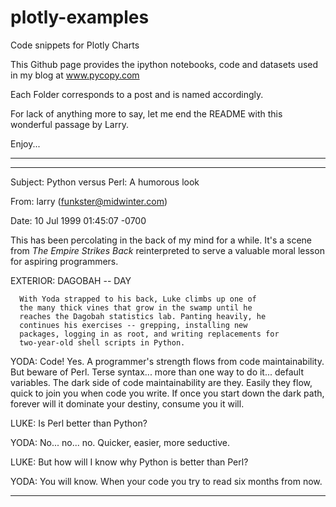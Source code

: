 # plotly-examples
Code snippets for Plotly Charts

This Github page provides the ipython notebooks, code and datasets used in my blog at www.pycopy.com

Each Folder corresponds to a post and is named accordingly.

For lack of anything more to say, let me end the README with this wonderful passage by Larry.

Enjoy...

-----------------------------------------------------------------------------------------------------
-----------------------------------------------------------------------------------------------------
Subject: Python versus Perl: A humorous look

From: larry (funkster@midwinter.com)

Date: 10 Jul 1999 01:45:07 -0700

This has been percolating in the back of my mind for a while.
It's a scene from _The Empire Strikes Back_ reinterpreted to serve
a valuable moral lesson for aspiring programmers.

EXTERIOR: DAGOBAH -- DAY

      With Yoda strapped to his back, Luke climbs up one of
      the many thick vines that grow in the swamp until he
      reaches the Dagobah statistics lab. Panting heavily, he
      continues his exercises -- grepping, installing new
      packages, logging in as root, and writing replacements for
      two-year-old shell scripts in Python.

YODA: Code!  Yes.  A programmer's strength flows from code
      maintainability.  But beware of Perl.  Terse syntax... more
      than one way to do it...  default variables.  The dark side
      of code maintainability are they.  Easily they flow, quick
      to join you when code you write.  If once you start down the
      dark path, forever will it dominate your destiny, consume
      you it will.

LUKE: Is Perl better than Python?

YODA: No... no... no.  Quicker, easier, more seductive.

LUKE: But how will I know why Python is better than Perl?

YODA: You will know.  When your code you try to read six months from now.

------------------------------------------------------------------------------------------------------
